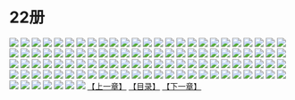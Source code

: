# 22册
![](https://mao.mhtupian.com/uploads/img/7563/111251/1.jpg)
![](https://mao.mhtupian.com/uploads/img/7563/111251/2.jpg)
![](https://mao.mhtupian.com/uploads/img/7563/111251/3.jpg)
![](https://mao.mhtupian.com/uploads/img/7563/111251/4.jpg)
![](https://mao.mhtupian.com/uploads/img/7563/111251/5.jpg)
![](https://mao.mhtupian.com/uploads/img/7563/111251/6.jpg)
![](https://mao.mhtupian.com/uploads/img/7563/111251/7.jpg)
![](https://mao.mhtupian.com/uploads/img/7563/111251/8.jpg)
![](https://mao.mhtupian.com/uploads/img/7563/111251/9.jpg)
![](https://mao.mhtupian.com/uploads/img/7563/111251/10.jpg)
![](https://mao.mhtupian.com/uploads/img/7563/111251/11.jpg)
![](https://mao.mhtupian.com/uploads/img/7563/111251/12.jpg)
![](https://mao.mhtupian.com/uploads/img/7563/111251/13.jpg)
![](https://mao.mhtupian.com/uploads/img/7563/111251/14.jpg)
![](https://mao.mhtupian.com/uploads/img/7563/111251/15.jpg)
![](https://mao.mhtupian.com/uploads/img/7563/111251/16.jpg)
![](https://mao.mhtupian.com/uploads/img/7563/111251/17.jpg)
![](https://mao.mhtupian.com/uploads/img/7563/111251/18.jpg)
![](https://mao.mhtupian.com/uploads/img/7563/111251/19.jpg)
![](https://mao.mhtupian.com/uploads/img/7563/111251/20.jpg)
![](https://mao.mhtupian.com/uploads/img/7563/111251/21.jpg)
![](https://mao.mhtupian.com/uploads/img/7563/111251/22.jpg)
![](https://mao.mhtupian.com/uploads/img/7563/111251/23.jpg)
![](https://mao.mhtupian.com/uploads/img/7563/111251/24.jpg)
![](https://mao.mhtupian.com/uploads/img/7563/111251/25.jpg)
![](https://mao.mhtupian.com/uploads/img/7563/111251/26.jpg)
![](https://mao.mhtupian.com/uploads/img/7563/111251/27.jpg)
![](https://mao.mhtupian.com/uploads/img/7563/111251/28.jpg)
![](https://mao.mhtupian.com/uploads/img/7563/111251/29.jpg)
![](https://mao.mhtupian.com/uploads/img/7563/111251/30.jpg)
![](https://mao.mhtupian.com/uploads/img/7563/111251/31.jpg)
![](https://mao.mhtupian.com/uploads/img/7563/111251/32.jpg)
![](https://mao.mhtupian.com/uploads/img/7563/111251/33.jpg)
![](https://mao.mhtupian.com/uploads/img/7563/111251/34.jpg)
![](https://mao.mhtupian.com/uploads/img/7563/111251/35.jpg)
![](https://mao.mhtupian.com/uploads/img/7563/111251/36.jpg)
![](https://mao.mhtupian.com/uploads/img/7563/111251/37.jpg)
![](https://mao.mhtupian.com/uploads/img/7563/111251/38.jpg)
![](https://mao.mhtupian.com/uploads/img/7563/111251/39.jpg)
![](https://mao.mhtupian.com/uploads/img/7563/111251/40.jpg)
![](https://mao.mhtupian.com/uploads/img/7563/111251/41.jpg)
![](https://mao.mhtupian.com/uploads/img/7563/111251/42.jpg)
![](https://mao.mhtupian.com/uploads/img/7563/111251/43.jpg)
![](https://mao.mhtupian.com/uploads/img/7563/111251/44.jpg)
![](https://mao.mhtupian.com/uploads/img/7563/111251/45.jpg)
![](https://mao.mhtupian.com/uploads/img/7563/111251/46.jpg)
![](https://mao.mhtupian.com/uploads/img/7563/111251/47.jpg)
![](https://mao.mhtupian.com/uploads/img/7563/111251/48.jpg)
![](https://mao.mhtupian.com/uploads/img/7563/111251/49.jpg)
![](https://mao.mhtupian.com/uploads/img/7563/111251/50.jpg)
![](https://mao.mhtupian.com/uploads/img/7563/111251/51.jpg)
![](https://mao.mhtupian.com/uploads/img/7563/111251/52.jpg)
![](https://mao.mhtupian.com/uploads/img/7563/111251/53.jpg)
![](https://mao.mhtupian.com/uploads/img/7563/111251/54.jpg)
![](https://mao.mhtupian.com/uploads/img/7563/111251/55.jpg)
![](https://mao.mhtupian.com/uploads/img/7563/111251/56.jpg)
![](https://mao.mhtupian.com/uploads/img/7563/111251/57.jpg)
![](https://mao.mhtupian.com/uploads/img/7563/111251/58.jpg)
![](https://mao.mhtupian.com/uploads/img/7563/111251/59.jpg)
![](https://mao.mhtupian.com/uploads/img/7563/111251/60.jpg)
![](https://mao.mhtupian.com/uploads/img/7563/111251/61.jpg)
![](https://mao.mhtupian.com/uploads/img/7563/111251/62.jpg)
![](https://mao.mhtupian.com/uploads/img/7563/111251/63.jpg)
![](https://mao.mhtupian.com/uploads/img/7563/111251/64.jpg)
![](https://mao.mhtupian.com/uploads/img/7563/111251/65.jpg)
![](https://mao.mhtupian.com/uploads/img/7563/111251/66.jpg)
![](https://mao.mhtupian.com/uploads/img/7563/111251/67.jpg)
![](https://mao.mhtupian.com/uploads/img/7563/111251/68.jpg)
![](https://mao.mhtupian.com/uploads/img/7563/111251/69.jpg)
![](https://mao.mhtupian.com/uploads/img/7563/111251/70.jpg)
![](https://mao.mhtupian.com/uploads/img/7563/111251/71.jpg)
![](https://mao.mhtupian.com/uploads/img/7563/111251/72.jpg)
![](https://mao.mhtupian.com/uploads/img/7563/111251/73.jpg)
![](https://mao.mhtupian.com/uploads/img/7563/111251/74.jpg)
![](https://mao.mhtupian.com/uploads/img/7563/111251/75.jpg)
![](https://mao.mhtupian.com/uploads/img/7563/111251/76.jpg)
![](https://mao.mhtupian.com/uploads/img/7563/111251/77.jpg)
![](https://mao.mhtupian.com/uploads/img/7563/111251/78.jpg)
![](https://mao.mhtupian.com/uploads/img/7563/111251/79.jpg)
![](https://mao.mhtupian.com/uploads/img/7563/111251/80.jpg)
![](https://mao.mhtupian.com/uploads/img/7563/111251/81.jpg)
![](https://mao.mhtupian.com/uploads/img/7563/111251/82.jpg)
![](https://mao.mhtupian.com/uploads/img/7563/111251/83.jpg)
![](https://mao.mhtupian.com/uploads/img/7563/111251/84.jpg)
![](https://mao.mhtupian.com/uploads/img/7563/111251/85.jpg)
![](https://mao.mhtupian.com/uploads/img/7563/111251/86.jpg)
![](https://mao.mhtupian.com/uploads/img/7563/111251/87.jpg)
![](https://mao.mhtupian.com/uploads/img/7563/111251/88.jpg)
![](https://mao.mhtupian.com/uploads/img/7563/111251/89.jpg)
![](https://mao.mhtupian.com/uploads/img/7563/111251/90.jpg)
![](https://mao.mhtupian.com/uploads/img/7563/111251/91.jpg)
![](https://mao.mhtupian.com/uploads/img/7563/111251/92.jpg)
![](https://mao.mhtupian.com/uploads/img/7563/111251/93.jpg)
![](https://mao.mhtupian.com/uploads/img/7563/111251/94.jpg)
![](https://mao.mhtupian.com/uploads/img/7563/111251/95.jpg)
![](https://mao.mhtupian.com/uploads/img/7563/111251/96.jpg)
![](https://mao.mhtupian.com/uploads/img/7563/111251/97.jpg)
![](https://mao.mhtupian.com/uploads/img/7563/111251/98.jpg)
![](https://mao.mhtupian.com/uploads/img/7563/111251/99.jpg)
![](https://mao.mhtupian.com/uploads/img/7563/111251/100.jpg)
![](https://mao.mhtupian.com/uploads/img/7563/111251/101.jpg)
![](https://mao.mhtupian.com/uploads/img/7563/111251/102.jpg)
![](https://mao.mhtupian.com/uploads/img/7563/111251/103.jpg)
![](https://mao.mhtupian.com/uploads/img/7563/111251/104.jpg)
![](https://mao.mhtupian.com/uploads/img/7563/111251/105.jpg)
![](https://mao.mhtupian.com/uploads/img/7563/111251/106.jpg)
![](https://mao.mhtupian.com/uploads/img/7563/111251/107.jpg)
[【上一章】](./159.md)
[【目录】](./README.md)
[【下一章】](./161.md)
